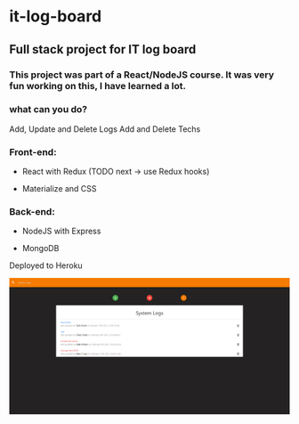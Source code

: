 # it-log-board

## Full stack project for IT log board

### This project was part of a React/NodeJS course. It was very fun working on this, I have learned a lot. 

### what can you do?

Add, Update and Delete Logs
Add and Delete Techs

### Front-end:

- React with Redux (TODO next -> use Redux hooks)

- Materialize and CSS

### Back-end:

- NodeJS with Express

- MongoDB

Deployed to Heroku

<img src="itLogger.png" alt="itLogger" width="700"/>
